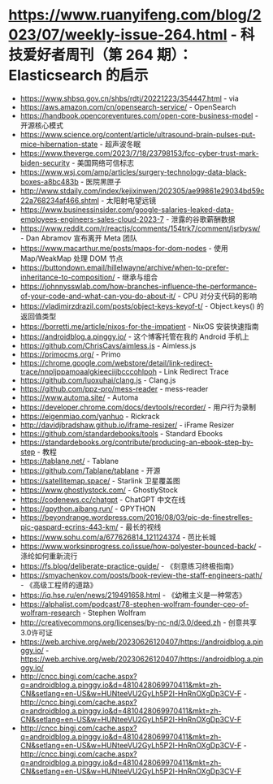 # https://www.ruanyifeng.com/blog/2023/07/weekly-issue-264.html - 科技爱好者周刊（第 264 期）：Elasticsearch 的启示

- https://www.shbsq.gov.cn/shbs/rdtj/20221223/354447.html - via
- https://aws.amazon.com/cn/opensearch-service/ - OpenSearch
- https://handbook.opencoreventures.com/open-core-business-model - 开源核心模式
- https://www.science.org/content/article/ultrasound-brain-pulses-put-mice-hibernation-state - 超声波冬眠
- https://www.theverge.com/2023/7/18/23798153/fcc-cyber-trust-mark-biden-security - 美国网络可信标志
- https://www.wsj.com/amp/articles/surgery-technology-data-black-boxes-a8bc483b - 医院黑匣子
- http://www.stdaily.com/index/kejixinwen/202305/ae99861e29034bd59c22a768234af466.shtml - 太阳射电望远镜
- https://www.businessinsider.com/google-salaries-leaked-data-employees-engineers-sales-cloud-2023-7 - 泄露的谷歌薪酬数据
- https://www.reddit.com/r/reactjs/comments/154trk7/comment/jsrbysw/ - Dan Abramov 宣布离开 Meta 团队
- https://www.macarthur.me/posts/maps-for-dom-nodes - 使用 Map/WeakMap 处理 DOM 节点
- https://buttondown.email/hillelwayne/archive/when-to-prefer-inheritance-to-composition/ - 继承与组合
- https://johnnysswlab.com/how-branches-influence-the-performance-of-your-code-and-what-can-you-do-about-it/ - CPU 对分支代码的影响
- https://vladimirzdrazil.com/posts/object-keys-keyof-t/ - Object.keys() 的返回值类型
- https://borretti.me/article/nixos-for-the-impatient - NixOS 安装快速指南
- https://androidblog.a.pinggy.io/ - 这个博客托管在我的 Android 手机上
- https://github.com/ChrisCavs/aimless.js - Aimless.js
- https://primocms.org/ - Primo
- https://chrome.google.com/webstore/detail/link-redirect-trace/nnpljppamoaalgkieeciijbcccohlpoh - Link Redirect Trace
- https://github.com/luoxuhai/clang.js - Clang.js
- https://github.com/ppz-pro/mess-reader - mess-reader
- https://www.automa.site/ - Automa
- https://developer.chrome.com/docs/devtools/recorder/ - 用户行为录制
- https://eigenmiao.com/yanhuo - Rickrack
- http://davidjbradshaw.github.io/iframe-resizer/ - iFrame Resizer
- https://github.com/standardebooks/tools - Standard Ebooks
- https://standardebooks.org/contribute/producing-an-ebook-step-by-step - 教程
- https://tablane.net/ - Tablane
- https://github.com/Tablane/tablane - 开源
- https://satellitemap.space/ - Starlink 卫星覆盖图
- https://www.ghostlystock.com/ - GhostlyStock
- https://codenews.cc/chatgpt - ChatGPT 中文在线
- https://gpython.aibang.run/ - GPYTHON
- https://beyondrange.wordpress.com/2016/08/03/pic-de-finestrelles-pic-gaspard-ecrins-443-km/ - 最长的视线
- https://www.sohu.com/a/677626814_121124374 - 芭比长城
- https://www.worksinprogress.co/issue/how-polyester-bounced-back/ - 涤纶如何重新流行
- https://fs.blog/deliberate-practice-guide/ - 《刻意练习终极指南》
- https://smyachenkov.com/posts/book-review-the-staff-engineers-path/ - 《高级工程师的道路》
- https://iq.hse.ru/en/news/219491658.html - 《幼稚主义是一种常态》
- https://alphalist.com/podcast/78-stephen-wolfram-founder-ceo-of-wolfram-research - Stephen Wolfram
- http://creativecommons.org/licenses/by-nc-nd/3.0/deed.zh - 创意共享3.0许可证
- https://web.archive.org/web/20230626120407/https://androidblog.a.pinggy.io/ - https://web.archive.org/web/20230626120407/https://androidblog.a.pinggy.io/
- http://cncc.bingj.com/cache.aspx?q=androidblog.a.pinggy.io&d=4810428069970411&mkt=zh-CN&setlang=en-US&w=HUNteeVU2GyLh5P2I-HnRnOXgDp3CV-F - http://cncc.bingj.com/cache.aspx?q=androidblog.a.pinggy.io&d=4810428069970411&mkt=zh-CN&setlang=en-US&w=HUNteeVU2GyLh5P2I-HnRnOXgDp3CV-F
- http://cncc.bingj.com/cache.aspx?q=androidblog.a.pinggy.io&d=4810428069970411&mkt=zh-CN&setlang=en-US&w=HUNteeVU2GyLh5P2I-HnRnOXgDp3CV-F - http://cncc.bingj.com/cache.aspx?q=androidblog.a.pinggy.io&d=4810428069970411&mkt=zh-CN&setlang=en-US&w=HUNteeVU2GyLh5P2I-HnRnOXgDp3CV-F